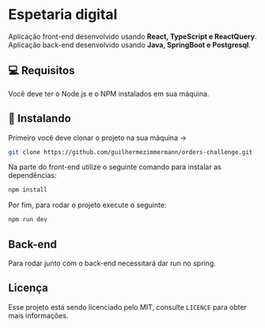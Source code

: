 # Espetaria digital

Aplicação front-end desenvolvido usando **React, TypeScript e ReactQuery**.
Aplicação back-end desenvolvido usando **Java, SpringBoot e Postgresql**.

## 💻 Requisitos

Você deve ter o Node.js e o NPM instalados em sua máquina. 

## 🚀 Instalando 

Primeiro você deve clonar o projeto na sua máquina ->

```bash
git clone https://github.com/guilhermezimmermann/orders-challenge.git
```

Na parte do front-end utilize o seguinte comando para instalar as dependências:

```bash
npm install
```

Por fim, para rodar o projeto execute o seguinte:

```bash
npm run dev
```

## Back-end

Para rodar junto com o back-end necessitará dar run no spring.

## Licença

Esse projeto está sendo licenciado pelo MIT, consulte `LICENCE` para obter mais informações.

